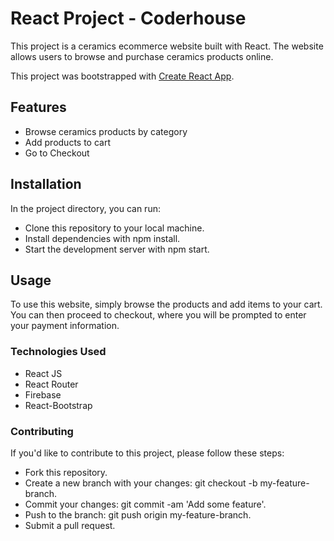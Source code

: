 # React Project - Coderhouse 

This project is a ceramics ecommerce website built with React. The website allows users to browse and purchase ceramics products online.

This project was bootstrapped with [Create React App](https://github.com/facebook/create-react-app).

## Features

* Browse ceramics products by category
* Add products to cart 
* Go to Checkout 

## Installation 

In the project directory, you can run:

* Clone this repository to your local machine.
* Install dependencies with npm install.
* Start the development server with npm start. 

## Usage 

To use this website, simply browse the products and add items to your cart. You can then proceed to checkout, where you will be prompted to enter your payment information.

### Technologies Used

* React JS
* React Router
* Firebase 
* React-Bootstrap


### Contributing

If you'd like to contribute to this project, please follow these steps:

* Fork this repository.
* Create a new branch with your changes: git checkout -b my-feature-branch.
* Commit your changes: git commit -am 'Add some feature'.
* Push to the branch: git push origin my-feature-branch.
* Submit a pull request.

